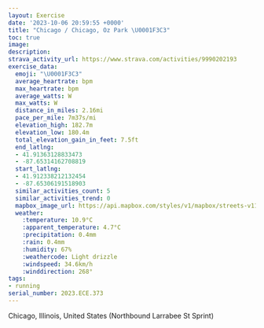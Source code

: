 ```yaml
---
layout: Exercise
date: '2023-10-06 20:59:55 +0000'
title: "Chicago / Chicago, Oz Park \U0001F3C3"
toc: true
image:
description:
strava_activity_url: https://www.strava.com/activities/9990202193
exercise_data:
  emoji: "\U0001F3C3"
  average_heartrate: bpm
  max_heartrate: bpm
  average_watts: W
  max_watts: W
  distance_in_miles: 2.16mi
  pace_per_mile: 7m37s/mi
  elevation_high: 182.7m
  elevation_low: 180.4m
  total_elevation_gain_in_feet: 7.5ft
  end_latlng:
  - 41.91363128833473
  - -87.65314162708819
  start_latlng:
  - 41.912338212132454
  - -87.65306191518903
  similar_activities_count: 5
  similar_activities_trend: 0
  mapbox_image_url: https://api.mapbox.com/styles/v1/mapbox/streets-v11/static/path-5+787af2-1.0(%7Bly~Fjw~uOs%40AaABo%40CwCHeCC%7BBHsBB%5BAKECIAa%40FiA%40s%40IgV%3F%40IiLC%7B%40CSGGKAiDFuAJi%40%3FOAEK%3Fc%40Gm%40Aw%40Eo%40G%5B%3F_DAy%40CMGIMAo%40D%7DEDOBOJCL%3FPBhA%40pKFpDBRDFPBpBCr%40SdAEj%40Mv%40IpDInA%3FXFz%40Dn%40Nj%40BbB%40~GI%7CAEdCAfCKX%3FHBDNB~%40%3FpDFfO),pin-s-s+e5b22e(-87.65318,41.91454),pin-s-f+89ae00(-87.65118,41.91370999999999)/auto/800x800?access_token=pk.eyJ1Ijoiam9zaGJlY2ttYW4iLCJhIjoiY205eWR2aDd1MWZ6djJrbXc4a3M0bWZleiJ9.XiG9OWkNcZk2QzjJbxLB4A
  weather:
    :temperature: 10.9°C
    :apparent_temperature: 4.7°C
    :precipitation: 0.4mm
    :rain: 0.4mm
    :humidity: 67%
    :weathercode: Light drizzle
    :windspeed: 34.6km/h
    :winddirection: 268°
tags:
- running
serial_number: 2023.ECE.373
---
```

Chicago, Illinois, United States (Northbound Larrabee St Sprint)
